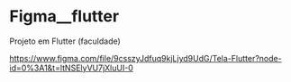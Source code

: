 # Figma__flutter
Projeto em Flutter (faculdade)

https://www.figma.com/file/9csszyJdfuq9kjLjyd9UdG/Tela-Flutter?node-id=0%3A1&t=ltNSElyVU7jXluUI-0

